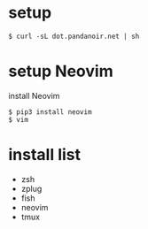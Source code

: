 # setup

```
$ curl -sL dot.pandanoir.net | sh
```

# setup Neovim

install Neovim

```
$ pip3 install neovim
$ vim
```

# install list

* zsh
* zplug
* fish
* neovim
* tmux
